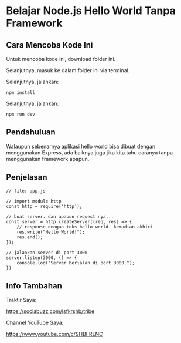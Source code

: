 # Belajar Node.js Hello World Tanpa Framework
## Cara Mencoba Kode Ini

Untuk mencoba kode ini, download folder ini.

Selanjutnya, masuk ke dalam folder ini via terminal.

Selanjutnya, jalankan:

```
npm install
```

Selanjutnya, jalankan:

```
npm run dev
```

## Pendahuluan

Walaupun sebenarnya aplikasi hello world bisa dibuat dengan menggunakan Express, ada baiknya juga jika kita tahu caranya tanpa menggunakan framework apapun.

## Penjelasan

```
// file: app.js

// import module http
const http = require('http');

// buat server. dan apapun request nya...
const server = http.createServer((req, res) => {
	// response dengan teks hello world. kemudian akhiri
    res.write("Hello World!");
    res.end();
});

// jalankan server di port 3000
server.listen(3000, () => {
    console.log("Server berjalan di port 3000.");
})
```

## Info Tambahan

Traktir Saya:

https://sociabuzz.com/lsfkrshb/tribe

Channel YouTube Saya:

https://www.youtube.com/c/SHBFRLNC
